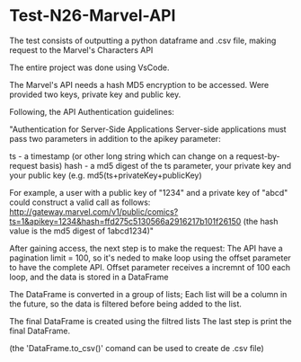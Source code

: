 # Test-N26-Marvel-API
The test consists of outputting a python dataframe and .csv file, making request to the Marvel's Characters API

The entire project was done using VsCode.

The Marvel's API needs a hash MD5 encryption to be accessed.
Were provided two keys, private key and public key.

Following, the API Authentication guidelines:

"Authentication for Server-Side Applications
Server-side applications must pass two parameters in addition to the apikey parameter:

ts - a timestamp (or other long string which can change on a request-by-request basis)
hash - a md5 digest of the ts parameter, your private key and your public key (e.g. md5(ts+privateKey+publicKey)

For example, a user with a public key of "1234" and a private key of "abcd" could construct a valid call as follows: http://gateway.marvel.com/v1/public/comics?ts=1&apikey=1234&hash=ffd275c5130566a2916217b101f26150 (the hash value is the md5 digest of 1abcd1234)"

After gaining access, the next step is to make the request:
The API have a pagination limit = 100, so it's neded to make loop using the offset parameter to have the complete API.
Offset parameter receives a incremnt of 100 each loop, and the data is stored in a DataFrame

The DataFrame is converted in a group of lists;
Each list will be a column in the future, so the data is filtered before being added to the list.

The final DataFrame is created using the filtred lists
The last step is print the final DataFrame.

(the 'DataFrame.to_csv()' comand can be used to create de .csv file)
